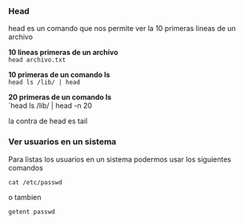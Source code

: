 ### Head
head es un comando que nos permite ver la 10 primeras lineas de un archivo

**10 lineas primeras de un archivo**    
`head archivo.txt`

**10 primeras de un comando ls**   
`head ls /lib/ | head`


**20 primeras de un comando ls**   
`head ls /lib/ | head -n 20

la contra de head es tail

### Ver usuarios en un sistema
Para listas los usuarios en un sistema podermos usar los siguientes comandos
```
cat /etc/passwd
```
o tambien
```
getent passwd
```


